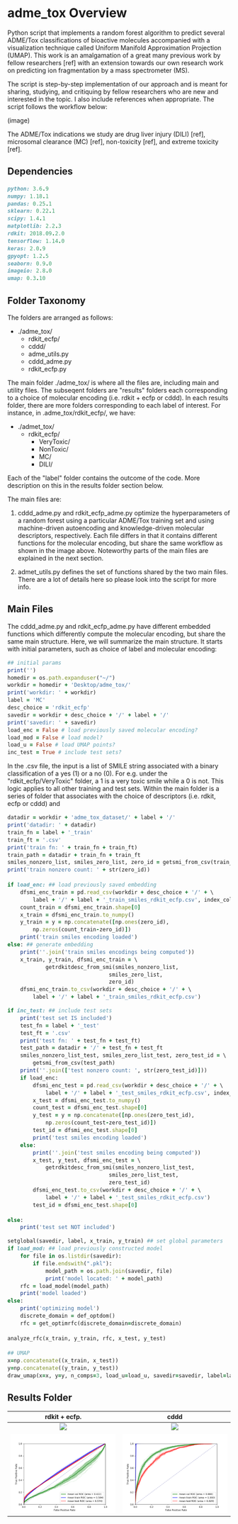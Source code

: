 # adme_tox Overview

Python script that implements a random forest algorithm to predict several ADME/Tox classifications of bioactive molecules accompanied with a visualization technique called Uniform Manifold Approximation Projection (UMAP). This work is an amalgamation of a great many previous work by fellow researchers [ref] with an extension towards our own research work on predicting ion fragmentation by a mass spectrometer (MS).

The script is step-by-step implementation of our approach and is meant for sharing, studying, and critiquing by fellow researchers who are new and interested in the topic. I also include references when appropriate. The script follows the workflow below:

(image)

The ADME/Tox indications we study are drug liver injury (DILI) [ref], microsomal clearance (MC) [ref], non-toxicity [ref], and extreme toxicity [ref].

## Dependencies

```ruby
python: 3.6.9
numpy: 1.18.1
pandas: 0.25.1
sklearn: 0.22.1          
scipy: 1.4.1 
matplotlib: 2.2.3 
rdkit: 2018.09.2.0
tensorflow: 1.14.0
keras: 2.0.9
gpyopt: 1.2.5          
seaborn: 0.9.0
imageio: 2.8.0
umap: 0.3.10
```
## Folder Taxonomy

The folders are arranged as follows: 
- ./adme_tox/
  - rdkit_ecfp/
  - cddd/
  - adme_utils.py
  - cddd_adme.py
  - rdkit_ecfp.py
  
The main folder ./adme_tox/ is where all the files are, including main and utility files. The subseqent folders are "results" folders each corresponding to a choice of molecular encoding (i.e. rdkit + ecfp or cddd). In each results folder, there are more folders corresponding to each label of interest. For instance, in .adme_tox/rdkit_ecfp/, we have:

- ./admet_tox/
	- rdkit_ecfp/
  		- VeryToxic/
  		- NonToxic/
  		- MC/
  		- DILI/

Each of the "label" folder contains the outcome of the code. More description on this in the results folder section below. 

The main files are:

1. cddd_adme.py and rdkit_ecfp_adme.py optimize the hyperparameters of a random forest using a particular ADME/Tox training set and using machine-driven autoencoding and knowledge-driven molecular descriptors, respectively. Each file differs in that it contains different functions for the molecular encoding, but share the same workflow as shown in the image above. Noteworthy parts of the main files are explained in the next section. 

2. admet_utils.py defines the set of functions shared by the two main files. There are a lot of details here so please look into the script for more info. 

## Main Files

The cddd_adme.py and rdkit_ecfp_adme.py have different embedded functions which differently compute the molecular encoding, but share the same main structure. Here, we will summarize the main structure. It starts with initial parameters, such as choice of label and molecular encoding:

```ruby
## initial params
print('')
homedir = os.path.expanduser("~/")
workdir = homedir + 'Desktop/adme_tox/'
print('workdir: ' + workdir)
label = 'MC'
desc_choice = 'rdkit_ecfp'
savedir = workdir + desc_choice + '/' + label + '/'
print('savedir: ' + savedir)
load_enc = False # load previously saved molecular encoding?
load_mod = False # load model?
load_u = False # load UMAP points?
inc_test = True # include test sets?
```
In the .csv file, the input is a list of SMILE string associated with a binary classification of a yes (1) or a no (0). For e.g. under the "rdkit_ecfp/VeryToxic" folder, a 1 is a very toxic smile while a 0 is not. This logic applies to all other training and test sets. Within the main folder is a series of folder that associates with the choice of descriptors (i.e. rdkit, ecfp or cddd) and 

```ruby
datadir = workdir + 'adme_tox_dataset/' + label + '/'
print('datadir: ' + datadir)
train_fn = label + '_train'
train_ft = '.csv'
print('train fn: ' + train_fn + train_ft)
train_path = datadir + train_fn + train_ft
smiles_nonzero_list, smiles_zero_list, zero_id = getsmi_from_csv(train_path)
print('train nonzero count: ' + str(zero_id))

if load_enc: ## load previously saved embedding
	dfsmi_enc_train = pd.read_csv(workdir + desc_choice + '/' + \
		label + '/' + label + '_train_smiles_rdkit_ecfp.csv', index_col=0)
	count_train = dfsmi_enc_train.shape[0]
	x_train = dfsmi_enc_train.to_numpy()
	y_train = y = np.concatenate([np.ones(zero_id),
		np.zeros(count_train-zero_id)])
	print('train smiles encoding loaded')
else: ## generate embedding
	print(''.join('train smiles encodings being computed'))
	x_train, y_train, dfsmi_enc_train = \
			getrdkitdesc_from_smi(smiles_nonzero_list,
								smiles_zero_list,
								zero_id)
	dfsmi_enc_train.to_csv(workdir + desc_choice + '/' + \
		label + '/' + label + '_train_smiles_rdkit_ecfp.csv')
```

```ruby
if inc_test: ## include test sets
	print('test set IS included')
	test_fn = label + '_test'
	test_ft = '.csv'
	print('test fn: ' + test_fn + test_ft)
	test_path = datadir + '/' + test_fn + test_ft
	smiles_nonzero_list_test, smiles_zero_list_test, zero_test_id = \
		getsmi_from_csv(test_path)
	print(''.join(['test nonzero count: ', str(zero_test_id)]))
	if load_enc:
		dfsmi_enc_test = pd.read_csv(workdir + desc_choice + '/' + \
			label + '/' + label + '_test_smiles_rdkit_ecfp.csv', index_col=0)
		x_test = dfsmi_enc_test.to_numpy()
		count_test = dfsmi_enc_test.shape[0]
		y_test = y = np.concatenate([np.ones(zero_test_id),
			np.zeros(count_test-zero_test_id)])
		test_id = dfsmi_enc_test.shape[0]
		print('test smiles encoding loaded')
	else:
		print(''.join('test smiles encoding being computed'))
		x_test, y_test, dfsmi_enc_test = \
			getrdkitdesc_from_smi(smiles_nonzero_list_test,
								smiles_zero_list_test,
								zero_test_id)
		dfsmi_enc_test.to_csv(workdir + desc_choice + '/' + \
			label + '/' + label + '_test_smiles_rdkit_ecfp.csv')
		test_id = dfsmi_enc_test.shape[0]

else:
	print('test set NOT included')
```

```ruby
setglobal(savedir, label, x_train, y_train) ## set global parameters
if load_mod: ## load previously constructed model
	for file in os.listdir(savedir):
		if file.endswith(".pkl"):
			model_path = os.path.join(savedir, file)
			print('model located: ' + model_path)
	rfc = load_model(model_path)
	print('model loaded')
else:
	print('optimizing model')
	discrete_domain = def_optdom()
	rfc = get_optimrfc(discrete_domain=discrete_domain)

analyze_rfc(x_train, y_train, rfc, x_test, y_test)

## UMAP
x=np.concatenate((x_train, x_test))
y=np.concatenate((y_train, y_test))
draw_umap(x=x, y=y, n_comps=3, load_u=load_u, savedir=savedir, label=label)
```
## Results Folder
rdkit + ecfp.              |  cddd
:-------------------------:|:-------------------------:
![](/gif/MC_umap_3d_rdkit_ecfp.gif)   |  ![](/gif/MC_umap_3d_cddd.gif)
![](/images/MC_rfc_rdkit_ecfp.png)    |  ![](/images/MC_rfc_cddd.png)

